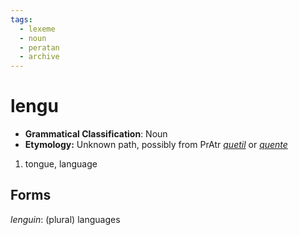 ```yaml
---
tags:
  - lexeme
  - noun
  - peratan
  - archive
---
```

# lengu

- **Grammatical Classification**: Noun
- **Etymology:** Unknown path, possibly from PrAtr [*quetil*](lexicon/lex/q/quetil.md) or [*quente*](lexicon/lex/q/quente.md)

1. tongue, language

## Forms
*lenguin*: (plural) languages